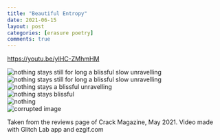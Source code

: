 ```yaml
---
title: "Beautiful Entropy"
date: 2021-06-15
layout: post
categories: [erasure poetry]
comments: true
---
```


https://youtu.be/yIHC-ZMhmHM

<img src="https://www.davidralphlewis.co.uk/assets/images/articles/2021/entropy1.jpeg" alt="nothing stays still for long a blissful slow unravelling" title="everything turns to static eventually" class="responsive"><br>
<img src="https://www.davidralphlewis.co.uk/assets/images/articles/2021/entropy2.jpeg" alt="nothing stays still for long a blissful slow unravelling" title="every  thing turns to st atic eventually" class="responsive"><br>
<img src="https://www.davidralphlewis.co.uk/assets/images/articles/2021/entropy3.jpg" alt="nothing stays a blissful unravelling" title="everythi 90'}ng turns@/ to sta  tic eventua$%lly" class="responsive"><br>
<img src="https://www.davidralphlewis.co.uk/assets/images/articles/2021/entropy4.jpg" alt="nothing stays blissful" title="ev3rythi...*&stat^%^&>>>" class="responsive"><br>
<img src="https://www.davidralphlewis.co.uk/assets/images/articles/2021/entropy5.jpg" alt="nothing" title="..5..*&@" class="responsive"><br>
<img src="https://www.davidralphlewis.co.uk/assets/images/articles/2021/entropy6.jpg" alt="corrupted image" title="........" class="responsive"><br>


Taken from the reviews page of Crack Magazine, May 2021. Video made with Glitch Lab app and ezgif.com
